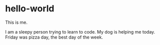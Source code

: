 # hello-world
This is me. 

I am a sleepy person trying to learn to code. 
My dog is helping me today.
Friday was pizza day, the best day of the week.
